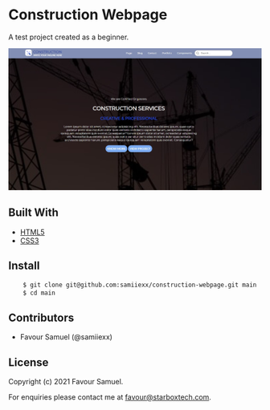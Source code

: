 # Construction Webpage
A test project created as a beginner.

![Construction Webpage](screenshot.jpg)

## Built With
- [HTML5](https://developer.mozilla.org/en-US/docs/Web/Guide/HTML/HTML5)
- [CSS3](https://developer.mozilla.org/en-US/docs/Web/CSS)

## Install
```
    $ git clone git@github.com:samiiexx/construction-webpage.git main
    $ cd main
```
## Contributors 
- Favour Samuel (@samiiexx)

## License
Copyright (c) 2021 Favour Samuel.

For enquiries please contact me at [favour@starboxtech.com](mailto:favour@starboxtech.com).